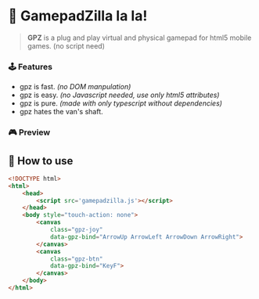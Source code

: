 # :t-rex: GamepadZilla la la!

> **GPZ** is a plug and play virtual and physical gamepad for html5 mobile games. (no script need)

### :joystick: Features

 * gpz is fast. _(no DOM manpulation)_
 * gpz is easy. _(no Javascript needed, use only html5 attributes)_
 * gpz is pure. _(made with only typescript without dependencies)_
 * gpz hates the van's shaft.

### :video_game: Preview

## :minibus: How to use

```html
<!DOCTYPE html>
<html>
    <head>
        <script src='gamepadzilla.js'></script>
    </head>
    <body style="touch-action: none">
        <canvas
            class="gpz-joy"
            data-gpz-bind="ArrowUp ArrowLeft ArrowDown ArrowRight">
        </canvas>
        <canvas
            class="gpz-btn"
            data-gpz-bind="KeyF">
        </canvas>
    </body>
</html>
```
